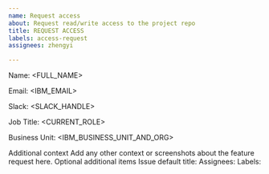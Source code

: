 ```yaml
---
name: Request access
about: Request read/write access to the project repo
title: REQUEST ACCESS
labels: access-request
assignees: zhengyi

---
```


Name:  <FULL_NAME>

Email:  <IBM_EMAIL>

Slack:  <SLACK_HANDLE>

Job Title:  <CURRENT_ROLE>

Business Unit:  <IBM_BUSINESS_UNIT_AND_ORG>

Additional context
Add any other context or screenshots about the feature request here.
Optional additional items
Issue default title:
Assignees:
Labels:
